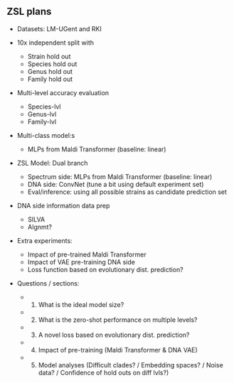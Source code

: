 ## ZSL plans

- Datasets: LM-UGent and RKI

- 10x independent split with
  - Strain hold out
  - Species hold out
  - Genus hold out
  - Family hold out

- Multi-level accuracy evaluation
  - Species-lvl
  - Genus-lvl
  - Family-lvl

- Multi-class model:s
  - MLPs from Maldi Transformer (baseline: linear)

- ZSL Model: Dual branch
  - Spectrum side: MLPs from Maldi Transformer (baseline: linear)
  - DNA side: ConvNet (tune a bit using default experiment set)
  - Eval/inference: using all possible strains as candidate prediction set

- DNA side information data prep
  - SILVA
  - Algnmt?

- Extra experiments:
  - Impact of pre-trained Maldi Transformer
  - Impact of VAE pre-training DNA side
  - Loss function based on evolutionary dist. prediction?

- Questions / sections:
  - 1. What is the ideal model size?
  - 2. What is the zero-shot performance on multiple levels?
  - 3. A novel loss based on evolutionary dist. prediction?
  - 4. Impact of pre-training (Maldi Transformer & DNA VAE)
  - 5. Model analyses (Difficult clades? / Embedding spaces? / Noise data? / Confidence of hold outs on diff lvls?)